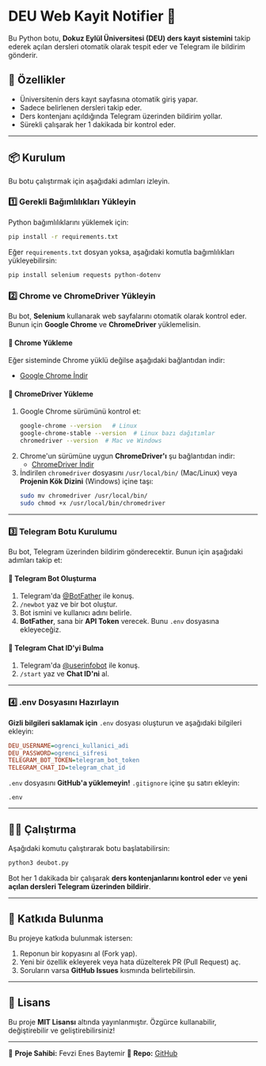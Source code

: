 # DEU Web Kayit Notifier 📢

Bu Python botu, **Dokuz Eylül Üniversitesi (DEU) ders kayıt sistemini** takip ederek açılan dersleri otomatik olarak tespit eder ve Telegram ile bildirim gönderir.

## 🚀 Özellikler
- Üniversitenin ders kayıt sayfasına otomatik giriş yapar.
- Sadece belirlenen dersleri takip eder.
- Ders kontenjanı açıldığında Telegram üzerinden bildirim yollar.
- Sürekli çalışarak her 1 dakikada bir kontrol eder.

---

## 📦 Kurulum
Bu botu çalıştırmak için aşağıdaki adımları izleyin.

### **1️⃣ Gerekli Bağımlılıkları Yükleyin**
Python bağımlılıklarını yüklemek için:
```bash
pip install -r requirements.txt
```

Eğer `requirements.txt` dosyan yoksa, aşağıdaki komutla bağımlılıkları yükleyebilirsin:
```bash
pip install selenium requests python-dotenv
```

### **2️⃣ Chrome ve ChromeDriver Yükleyin**
Bu bot, **Selenium** kullanarak web sayfalarını otomatik olarak kontrol eder. Bunun için **Google Chrome** ve **ChromeDriver** yüklemelisin.

#### **🔹 Chrome Yükleme**
Eğer sisteminde Chrome yüklü değilse aşağıdaki bağlantıdan indir:
- [Google Chrome İndir](https://www.google.com/chrome/)

#### **🔹 ChromeDriver Yükleme**
1. Google Chrome sürümünü kontrol et:
   ```bash
   google-chrome --version   # Linux
   google-chrome-stable --version  # Linux bazı dağıtımlar
   chromedriver --version  # Mac ve Windows
   ```
2. Chrome'un sürümüne uygun **ChromeDriver'ı** şu bağlantıdan indir:
   - [ChromeDriver İndir](https://sites.google.com/chromium.org/driver/)
3. İndirilen `chromedriver` dosyasını `/usr/local/bin/` (Mac/Linux) veya **Projenin Kök Dizini** (Windows) içine taşı:
   ```bash
   sudo mv chromedriver /usr/local/bin/
   sudo chmod +x /usr/local/bin/chromedriver
   ```

---

### **3️⃣ Telegram Botu Kurulumu**
Bu bot, Telegram üzerinden bildirim gönderecektir. Bunun için aşağıdaki adımları takip et:

#### **🔹 Telegram Bot Oluşturma**
1. Telegram'da [@BotFather](https://t.me/BotFather) ile konuş.
2. `/newbot` yaz ve bir bot oluştur.
3. Bot ismini ve kullanıcı adını belirle.
4. **BotFather**, sana bir **API Token** verecek. Bunu `.env` dosyasına ekleyeceğiz.

#### **🔹 Telegram Chat ID'yi Bulma**
1. Telegram'da [@userinfobot](https://t.me/userinfobot) ile konuş.
2. `/start` yaz ve **Chat ID'ni** al.

---

### **4️⃣ .env Dosyasını Hazırlayın**
**Gizli bilgileri saklamak için** `.env` dosyası oluşturun ve aşağıdaki bilgileri ekleyin:
```ini
DEU_USERNAME=ogrenci_kullanici_adi
DEU_PASSWORD=ogrenci_sifresi
TELEGRAM_BOT_TOKEN=telegram_bot_token
TELEGRAM_CHAT_ID=telegram_chat_id
```
`.env` dosyasını **GitHub'a yüklemeyin!** `.gitignore` içine şu satırı ekleyin:
```
.env
```

---

## 🏃‍♂️ Çalıştırma
Aşağıdaki komutu çalıştırarak botu başlatabilirsin:
```bash
python3 deubot.py
```
Bot her 1 dakikada bir çalışarak **ders kontenjanlarını kontrol eder** ve **yeni açılan dersleri Telegram üzerinden bildirir**.

---

## 📜 Katkıda Bulunma
Bu projeye katkıda bulunmak istersen:
1. Reponun bir kopyasını al (Fork yap).
2. Yeni bir özellik ekleyerek veya hata düzelterek PR (Pull Request) aç.
3. Soruların varsa **GitHub Issues** kısmında belirtebilirsin.

---

## 📜 Lisans
Bu proje **MIT Lisansı** altında yayınlanmıştır. Özgürce kullanabilir, değiştirebilir ve geliştirebilirsiniz!

---

🔹 **Proje Sahibi:** Fevzi Enes Baytemir
🔹 **Repo:** [GitHub](https://github.com/enesbytmr/deu-web-kayit-notifier)